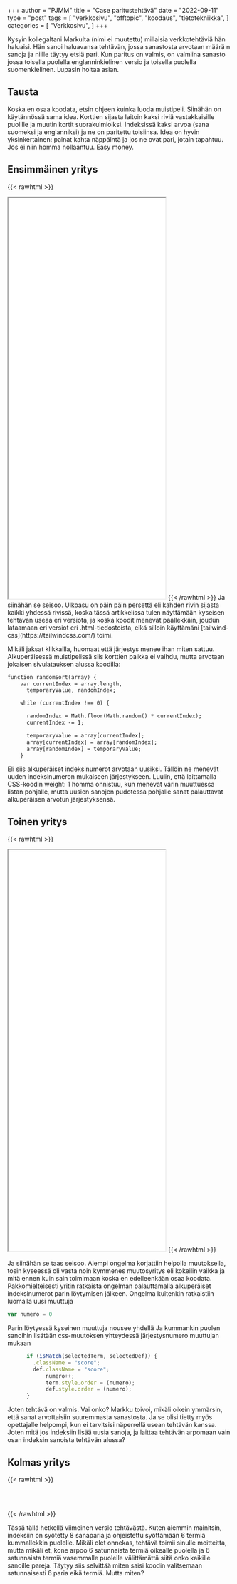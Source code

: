 +++
author = "PJMM"
title = "Case paritustehtävä"
date = "2022-09-11"
type = "post"
tags = [
    "verkkosivu",
    "offtopic",
    "koodaus",
    "tietotekniikka",
    ]
categories = [
    "Verkkosivu",
]
+++

Kysyin kollegaltani Markulta (nimi ei muutettu) millaisia verkkotehtäviä hän haluaisi. Hän sanoi haluavansa tehtävän, jossa sanastosta arvotaan määrä n sanoja ja niille täytyy etsiä pari. Kun paritus on valmis, on valmiina sanasto jossa toisella puolella englanninkielinen versio ja toisella puolella suomenkielinen. Lupasin hoitaa asian. 

## Tausta

Koska en osaa koodata, etsin ohjeen kuinka luoda muistipeli. Siinähän on käytännössä sama idea. Korttien sijasta laitoin kaksi riviä vastakkaisille puolille ja muutin kortit suorakulmioiksi. Indeksissä kaksi arvoa (sana suomeksi ja englanniksi) ja ne on paritettu toisiinsa. Idea on hyvin yksinkertainen: painat kahta näppäintä ja jos ne ovat pari, jotain tapahtuu. Jos ei niin homma nollaantuu. Easy money.

## Ensimmäinen yritys

{{< rawhtml >}}
  <iframe src="yritys1.html" style="width:70%;height:900px"></iframe>
{{< /rawhtml >}}
Ja siinähän se seisoo. Ulkoasu on päin päin persettä eli kahden rivin sijasta kaikki yhdessä rivissä, koska tässä artikkelissa tulen näyttämään kyseisen tehtävän useaa eri versiota, ja koska koodit menevät päällekkäin, joudun lataamaan eri versiot eri .html-tiedostoista, eikä silloin käyttämäni [tailwind-css](https://tailwindcss.com/) toimi. 

Mikäli jaksat klikkailla, huomaat että järjestys menee ihan miten sattuu. Alkuperäisessä muistipelissä siis korttien paikka ei vaihdu, mutta arvotaan jokaisen sivulatauksen alussa koodilla:

```html
function randomSort(array) {
    var currentIndex = array.length,
      temporaryValue, randomIndex;

    while (currentIndex !== 0) {

      randomIndex = Math.floor(Math.random() * currentIndex);
      currentIndex -= 1;

      temporaryValue = array[currentIndex];
      array[currentIndex] = array[randomIndex];
      array[randomIndex] = temporaryValue;
    }
```

Eli siis alkuperäiset indeksinumerot arvotaan uusiksi. Tällöin ne menevät uuden indeksinumeron mukaiseen järjestykseen. Luulin, että laittamalla CSS-koodin weight: 1 homma onnistuu, kun menevät värin muuttuessa listan pohjalle, mutta uusien sanojen pudotessa pohjalle sanat palauttavat alkuperäisen arvotun järjestyksensä.

## Toinen yritys

{{< rawhtml >}}
  <iframe src="yritys2.html" style="width:70%;height:900px"></iframe>
{{< /rawhtml >}}

Ja siinähän se taas seisoo. Aiempi ongelma korjattiin helpolla muutoksella, tosin kyseessä oli vasta noin kymmenes muutosyritys eli kokeilin vaikka ja mitä ennen kuin sain toimimaan koska en edelleenkään osaa koodata. Pakkomielteisesti yritin ratkaista ongelman palauttamalla alkuperäiset indeksinumerot parin löytymisen jälkeen. Ongelma kuitenkin ratkaistiin luomalla uusi muuttuja 

```javascript
var numero = 0 
```

Parin löytyessä kyseinen muuttuja nousee yhdellä Ja kummankin puolen sanoihin lisätään css-muutoksen yhteydessä järjestysnumero muuttujan mukaan

```javascript
      if (isMatch(selectedTerm, selectedDef)) {
		.className = "score";
        def.className = "score";
  			numero++;
   			term.style.order = (numero);
   			def.style.order = (numero);
      }
```

Joten tehtävä on valmis. Vai onko? Markku toivoi, mikäli oikein ymmärsin, että sanat arvottaisiin suuremmasta sanastosta. Ja se olisi tietty myös opettajalle helpompi, kun ei tarvitsisi näperrellä usean tehtävän kanssa. Joten mitä jos indeksiin lisää uusia sanoja, ja laittaa tehtävän arpomaan vain osan indeksin sanoista tehtävän alussa?

## Kolmas yritys

{{< rawhtml >}}
<div id="tehtava" class="grid grid-cols-2">
    <div><ul id="terms"> </ul></div>
    <div><ul id="defs"> </ul></div>
   </div>
   
   <script> 
      //Execute a JavaScript immediately after a page has been loaded
   window.onload = function() {
   
     //Data for terms and definitions. This can be stored in a separate .js file, in a JSON file or here in the main file
     var data = {
       terms: [{
           index: 0, text: "Koira"
         }, {
           index: 1, text: "Gorilla"
         }, {
           index: 2, text: "Riisi"
         }, {
           index: 3, text: "Metsuri"
         }, {
           index: 4, text: "Papu"
         }, {
           index: 5, text: "Koivu"
         }, {
           index: 6, text: "Peruna"
         }, {
           index: 7, text: "Koodi"
         }, {
           index: 8, text: "Jousiampuja"
         },
   
       ],
       definitions: [{
           index: 0, text: "Dog"
         }, {
           index: 1, text: "Gorilla"
         }, {
           index: 2, text: "Rice"
         }, {
           index: 3, text: "Lumberjack"
         }, {
           index: 4, text: "Bean"
         }, {
           index: 5, text: "Birch"
         },{
           index: 6, text: "Potato"
         }, {
           index: 7, text: "Code"
         }, {
           index: 8, text: "Archer"
         },
   
       ],
       //this creates matches for indexes. This is a sort of an Answer Sheet
       pairs: {
         0: 0,
         1: 1,
         2: 2,
         3: 3,
         4: 4,
         5: 5,
         6: 6,
         7: 7,
         8: 8,
       }
     };
   
   
   
     var selectedTerm = null, //to make sure none is selected onload
       selectedDef = null,
       termsContainer = document.querySelector("#terms"), //list of terms
       defsContainer = document.querySelector("#defs"); //list of definitions
   
     //This function takes two arguments, that is one term and one def to compare if they match. It returns True or False after compairing values of the "pairs" object property.     
     function isMatch(termIndex, defIndex) {
       return data.pairs[termIndex] === defIndex;
     }
   
     //This function adds HTML elements and content to the specified container (UL).
     function createListHTML(list, container) {
       container.innerHTML = ""; //first, clean up any existing LI elements
       for (var i = 0; i < 6; i++) {
         container.innerHTML = container.innerHTML + "<li data-index='" + list[i]["index"] + "'>" + "<span>" + list[i]["text"] + "</span>" + "</li>";
         //OR shorter version: container.innerHTML += "<li data-index='" + list[i]["index"] + "'>" + list[i]["text"] + "</li>";
       }
     }
   
     createListHTML(data.terms, termsContainer);
     createListHTML(data.definitions, defsContainer);
   
     //listen for a "click" event on a list of Terms and store the clicked object in the target object
     termsContainer.addEventListener("click", function(e) {
       var target = e.target.parentNode;
       if (target.className === "score")
         return;
       var termIndex = Number(target.getAttribute("data-index"));
       //the condition is that only one LI can be selected
       if (selectedTerm !== null && selectedTerm !== termIndex) {
         termsContainer.querySelector("li[data-index='" + selectedTerm + "']").removeAttribute("data-selected");
       }
   
       //deletion of the decoration
       if (target.hasAttribute("data-selected")) {
         target.removeAttribute("data-selected");
         selectedTerm = null;
       }
       //selecting on click	
       else {
         target.setAttribute("data-selected", true);
         selectedTerm = termIndex;
       }
   
       if (selectedTerm !== null && selectedDef !== null) {
         var term = document.querySelector("#terms [data-index='" + selectedTerm + "']");
         var def = document.querySelector("#defs [data-index='" + selectedDef + "']");
         if (isMatch(selectedTerm, selectedDef)) {
                   term.className = "score";
           def.className = "score";
                 numero++;
                  term.style.order = (numero);
                  def.style.order = (numero);
               }
         selectedTerm = null;
         selectedDef = null;
         term.removeAttribute("data-selected");
         def.removeAttribute("data-selected");
                   }
     })
   
     defsContainer.addEventListener("click", function(e) {
       var target = e.target.parentNode;
       if (target.className === "score")
         return;
       var defIndex = Number(target.getAttribute("data-index"));
       var defText = Number(target.getAttribute("data-index"))
   
       if (selectedDef !== null && selectedDef !== defIndex) {
         defsContainer.querySelector("li[data-index='" + selectedDef + "']").removeAttribute("data-selected");
       }
   
       if (target.hasAttribute("data-selected"))
         target.removeAttribute("data-selected");
       else
         target.setAttribute("data-selected", true);
       selectedDef = Number(target.getAttribute("data-index"));
       if (selectedTerm !== null && selectedDef !== null) {
         //var term = document.querySelector("#terms [data-index='"+selectedTerm+"']");
         var term = termsContainer.querySelector("[data-index='" + selectedTerm + "']");
         //var def = document.querySelector("#defs [data-index='"+selectedDef+"']");
         var def = defsContainer.querySelector("[data-index='" + selectedDef + "']");
         if (isMatch(selectedTerm, selectedDef)) {
                   term.className = "score";
           def.className = "score";
                 numero++;
                  term.style.order = (numero);
                  def.style.order = (numero);
          }
         
         selectedTerm = null; //poista napautusten valinta
         selectedDef = null; //poista napautusten valinta
         term.removeAttribute("data-selected");
         def.removeAttribute("data-selected");
       }
     })
   
     function shuffle() {
       randomSort(data.terms)
       randomSort(data.definitions)
       createListHTML(data.terms, termsContainer)
       createListHTML(data.definitions, defsContainer)
     }
   
     function randomSort(array) {
       var currentIndex = array.length,
         temporaryValue, randomIndex;
   
       // While there remain elements to shuffle...
   
       while (currentIndex !== 0) {
   
         // Pick a remaining element...
         randomIndex = Math.floor(Math.random() * currentIndex);
         currentIndex -= 1;
   
         // And swap it with the current element. SWAP
         temporaryValue = array[currentIndex];
         array[currentIndex] = array[randomIndex];
         array[randomIndex] = temporaryValue;
       }
   
       return array;
     }
   
     shuffle();
     document.querySelector("button").addEventListener("click", function() {
       reset();
       termsContainer.setAttribute("class", "fadeOut");
       defsContainer.setAttribute("class", "fadeOut");
       setTimeout(function() {
           shuffle();
           termsContainer.removeAttribute("class", "fadeOut");
           defsContainer.removeAttribute("class", "fadeOut");
         }, 450)
         //shuffle();
   
     });
   
   }
   
   var numero = 0;
   </script>
   
   <style>
   div#tehtava {
     overflow: hidden;
   }
   
   div#tehtava ul {
     list-style: none;
     font-size: 0.75em;
   }
   
   div#tehtava ul#terms {
     display: flex;
     flex-direction: column;
   }
   
   div#tehtava ul#defs {
     display: flex;
     flex-direction: column;
   }
   
   div#tehtava ul#terms li {
     background: #1F2937;
     color: #ffffff;
   }
   
   div#tehtava ul#defs li {
     color: #000000
   }
   
   div#tehtava li {
     float: left;
     height: 4em;
     margin: 10px;
     background: white;
     text-align: center;
     cursor: pointer;
     transition: all .2s ease-out;
     border-radius: 0;
     -webkit-box-shadow: 0 5px 10px 2px rgba(0, 0, 0, 1);
     box-shadow: 0 3px 5px 1px #000;
   }
   
   div#tehtava li:hover {
     transform: scale(1.05, 1.05);
     -webkit-box-shadow: 0 2px 10px 0 rgba(0, 0, 0, 1);
     box-shadow: 0 2px 10px 0 rgba(0, 0, 0, 1);
   }
   
   div#tehtava li[data-selected] {
     transform: scale(1.05, 1.05);
     box-shadow: 0 1px 3px 0px rgba(0, 0, 0, 0.75);
     outline: 4px solid #00A0DF;
   }
   
   div#tehtava ul li span {
     width: 100%;
     height: 100%;
     display: block;
     vertical-align: middle;
     text-align: center;
     padding: 10px;
     transform: none;
     transition: opacity 0.2s ease-out;
   }
   
   div#tehtava span:hover {
     transform: none;
   }
   
   div#tehtava button {
     position: absolute;
     padding: 0;
     margin: 0;
     width: 100px;
     height: 30px;
     left: 640px;
     bottom: 0px;
     font-weight: bold;
     transition: background-color 0.3s ease-out;
     background-color: #00A0DF;
     border-radius: 3px;
     border: none;
     color: #fff;
     -webkit-box-shadow: 0 5px 5px 0 rgba(0, 0, 0, 1);
     box-shadow: 0 5px 5px 0 rgba(0, 0, 0, 1);
   }
   
   div#tehtava button:hover {
     background-color: #30BCF3;
     cursor: pointer;
   }
   
   div#tehtava button:active {
     box-shadow: none;
     outline: none;
     transform: scale(0.95, 0.95);
   }
   
   div#tehtava button:focus {
     outline: none;
   }
   
   .score {
     background: none!important;
     box-shadow: none;
     color: #fff!important;
     background: #00A0DF!important;
     border-radius: 15px;
   }
   
   .score:hover {
     cursor: default;
     transform: none;
     box-shadow: none;
   }
   
   .fadeOut li span {
     transition: opacity 0.25s ease-out;
     opacity: 0;
   }
   
   .fadeOut li {
     transition: transform .5s ease-out;
     transform: rotateX(360deg);
   }
   </style>   
{{< /rawhtml >}}

Tässä tällä hetkellä viimeinen versio tehtävästä. Kuten aiemmin mainitsin, indeksiin on syötetty 8 sanaparia ja ohjeistettu syöttämään 6 termiä kummallekkin puolelle. Mikäli olet onnekas, tehtävä toimii sinulle moitteitta, mutta mikäli et, kone arpoo 6 satunnaista termiä oikealle puolella ja 6 satunnaista termiä vasemmalle puolelle välittämättä siitä onko kaikille sanoille pareja. Täytyy siis selvittää miten saisi koodin valitsemaan satunnaisesti 6 paria eikä termiä. Mutta miten?